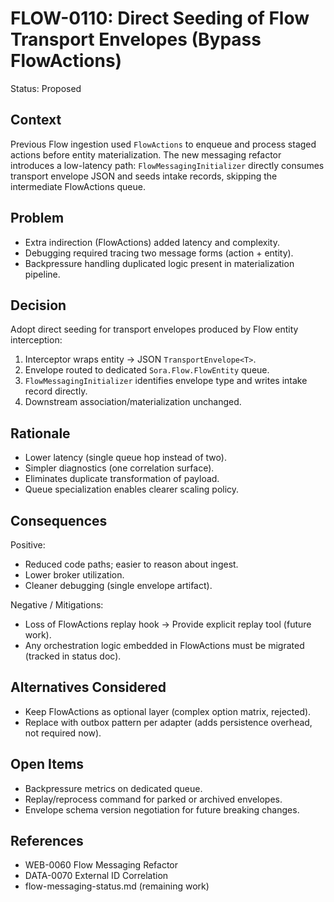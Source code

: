 # FLOW-0110: Direct Seeding of Flow Transport Envelopes (Bypass FlowActions)

Status: Proposed

## Context
Previous Flow ingestion used `FlowActions` to enqueue and process staged actions before entity materialization. The new messaging refactor introduces a low-latency path: `FlowMessagingInitializer` directly consumes transport envelope JSON and seeds intake records, skipping the intermediate FlowActions queue.

## Problem
- Extra indirection (FlowActions) added latency and complexity.
- Debugging required tracing two message forms (action + entity).
- Backpressure handling duplicated logic present in materialization pipeline.

## Decision
Adopt direct seeding for transport envelopes produced by Flow entity interception:
1. Interceptor wraps entity → JSON `TransportEnvelope<T>`.
2. Envelope routed to dedicated `Sora.Flow.FlowEntity` queue.
3. `FlowMessagingInitializer` identifies envelope type and writes intake record directly.
4. Downstream association/materialization unchanged.

## Rationale
- Lower latency (single queue hop instead of two).
- Simpler diagnostics (one correlation surface).
- Eliminates duplicate transformation of payload.
- Queue specialization enables clearer scaling policy.

## Consequences
Positive:
- Reduced code paths; easier to reason about ingest.
- Lower broker utilization.
- Cleaner debugging (single envelope artifact).

Negative / Mitigations:
- Loss of FlowActions replay hook → Provide explicit replay tool (future work).
- Any orchestration logic embedded in FlowActions must be migrated (tracked in status doc).

## Alternatives Considered
- Keep FlowActions as optional layer (complex option matrix, rejected).
- Replace with outbox pattern per adapter (adds persistence overhead, not required now).

## Open Items
- Backpressure metrics on dedicated queue.
- Replay/reprocess command for parked or archived envelopes.
- Envelope schema version negotiation for future breaking changes.

## References
- WEB-0060 Flow Messaging Refactor
- DATA-0070 External ID Correlation
- flow-messaging-status.md (remaining work)
